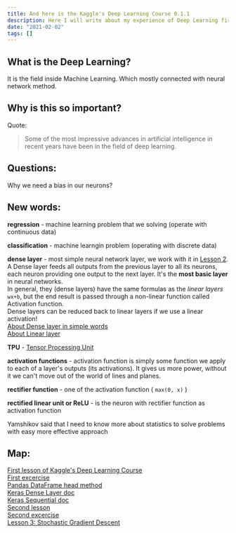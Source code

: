```yaml
---
title: And here is the Kaggle's Deep Learning Course 0.1.1
description: Here I will write about my experience of Deep Learning first impression.
date: "2021-02-02"
tags: []
---
```


## What is the Deep Learning?

It is the field inside Machine Learning. Which mostly connected with neural network method.

## Why is this so important?

Quote:

> Some of the most impressive advances in artificial intelligence in recent years have been in the field of deep learning.

## Questions:

Why we need a bias in our neurons?

## New words:

**regression** - machine learning problem that we solving (operate with continuous data)

**classification** - machine learngin problem (operating with discrete data)

**dense layer** - most simple neural network layer, we work with it in [Lesson 2](https://www.kaggle.com/ymolchanov/exercise-deep-neural-networks/edit).  
A Dense layer feeds all outputs from the previous layer to all its neurons, each neuron providing one output to the next layer. It's the **most basic layer** in neural networks.  
In general, they (dense layers) have the same formulas as the _linear layers_ `wx+b`, but the end result is passed through a non-linear function called Activation function.  
Dense layers can be reduced back to linear layers if we use a linear activation!  
[About Dense layer in simple words](https://medium.com/datathings/dense-layers-explained-in-a-simple-way-62fe1db0ed75)  
[About Linear layer](https://medium.com/datathings/linear-layers-explained-in-a-simple-way-2319a9c2d1aa)

**TPU** - [Tensor Processing Unit](https://en.wikipedia.org/wiki/Tensor_Processing_Unit)

**activation functions** - activation function is simply some function we apply to each of a layer's outputs (its activations). It gives us more power, without it we can't move out of the world of lines and planes.

**rectifier function** - one of the activation function ( `max(0, x)` )

**rectified linear unit or ReLU** - is the neuron with rectifier function as activation function

Yamshikov said that I need to know more about statistics to solve problems with easy more effective approach

## Map:

[First lesson of Kaggle's Deep Learning Course](https://www.kaggle.com/ryanholbrook/a-single-neuron)  
[First excercise](https://www.kaggle.com/ymolchanov/exercise-a-single-neuron/edit)  
[Pandas DataFrame head method](https://pandas.pydata.org/docs/reference/api/pandas.DataFrame.head.html#pandas.DataFrame.head)  
[Keras Dense Layer doc](https://www.tensorflow.org/api_docs/python/tf/keras/layers/Dense)  
[Keras Sequential doc](https://www.tensorflow.org/api_docs/python/tf/keras/Sequential)  
[Second lesson](https://www.kaggle.com/ryanholbrook/deep-neural-networks)  
[Second excercise](https://www.kaggle.com/ymolchanov/exercise-deep-neural-networks/edit)  
[Lesson 3: Stochastic Gradient Descent](https://www.kaggle.com/ryanholbrook/stochastic-gradient-descent)
